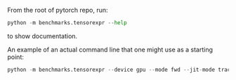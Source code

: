 From the root of pytorch repo, run:
```py
python -m benchmarks.tensorexpr --help
```
to show documentation.

An example of an actual command line that one might use as a starting point:
```py
python -m benchmarks.tensorexpr --device gpu --mode fwd --jit-mode trace --cuda-fuser=te
```
